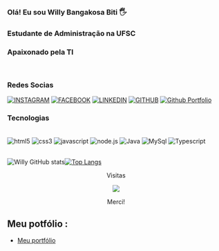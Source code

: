 ### Olá! Eu sou Willy Bangakosa Biti 🖐️
### Estudante de Administração na UFSC
### Apaixonado pela TI

</br>

### Redes Socias

[![INSTAGRAM](https://img.shields.io/badge/Instagram-E4405F?style=for-the-badge&logo=instagram&logoColor=white)](https://www.instagram.com/)
[![FACEBOOK](https://img.shields.io/badge/Facebook-1877F2?style=for-the-badge&logo=facebook&logoColor=white)](https://www.facebook.com/)
[![LINKEDIN](https://img.shields.io/badge/LinkedIn-0077B5?style=for-the-badge&logo=linkedin&logoColor=white)](https://www.linkedin.com/in/willy-bangakosa-biti-bb5630174//)
[![GITHUB](https://img.shields.io/badge/GitHub-100000?style=for-the-badge&logo=github&logoColor=white)](https://github.com/Willy-biti)
[![Github Portfolio](https://img.shields.io/badge/MeuPortfólio-{0048ff}?style=for-the-badge&logo={Portifolio}&logoColor=white&link=https://Willy-biti.netlify.app/)](https://willy-biti.github.io/Meu_Portfolio/)



### Tecnologias


<div style=display: inline_block><br/>
    <img align="center" alt="html5" src="https://img.shields.io/badge/HTML5-E34F26?style=for-the-badge&logo=html5&logoColor=white">
    <img align="center" alt="css3" src="https://img.shields.io/badge/CSS3-1572B6?style=for-the-badge&logo=css3&logoColor=white">
    <img align="center" alt="javascript" src="https://img.shields.io/badge/JavaScript-323330?style=for-the-badge&logo=javascript&logoColor=F7DF1E">
    <img align="center" alt="node.js" src="https://img.shields.io/badge/Node.js-43853D?style=for-the-badge&logo=node.js&logoColor=white">
    <img align="center" alt="Java" src="https://img.shields.io/badge/Java-ED8B00?style=for-the-badge&logo=java&logoColor=white">
    <img align="center" alt="MySql" src="https://img.shields.io/badge/MySQL-00000F?style=for-the-badge&logo=mysql&logoColor=white">
    <img align="center" alt="Typescript" src="https://img.shields.io/badge/TypeScript-007ACC?style=for-the-badge&logo=typescript&logoColor=white">
    
    
    
    
    
</div><br/>


![Willy GitHub stats](https://github-readme-stats.vercel.app/api?username=Willy-biti&show_icons=true&theme=radical)[![Top Langs](https://github-readme-stats.vercel.app/api/top-langs/?username=Willy-biti&layout=compact)](https://github.com/anuraghazra/github-readme-stats)


<p align="center">
 Visitas <br></p>
<p align="center"> 
   <img alingn="center" src="https://profile-counter.glitch.me/Willy-biti/count.svg" /></p>
<p align="center">
Merci!
</p>

## Meu potfólio : 

- [Meu portfólio](https://willy-biti.github.io/Meu_Portfolio/)

